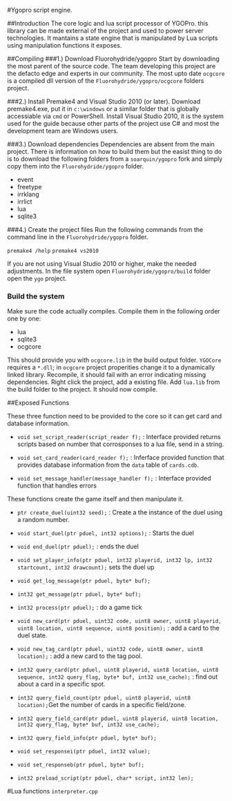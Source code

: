 #Ygopro script engine.

##Introduction
The core logic and lua script processor of YGOPro. this library can be made external of the project and used to power server technologies. It mantains a state engine that is manipulated by Lua scripts using manipulation functions it exposes.

##Compiling
###1.) Download Fluorohydride/ygopro
Start by downloading the most parent of the source code. The team developing this project are the defacto edge and experts in our community. The most upto date `ocgcore` is a compiled dll version of the `Fluorohydride/ygopro/ocgcore` folders project.

###2.) Install Premake4 and Visual Studio 2010 (or later).
Download premake4.exe, put it in `c:\windows` or a similar folder that is globally accessiable via `cmd` or PowerShell. Install Visual Studio 2010, it is the system used for the guide because other parts of the project use C# and most the development team are Windows users.

###3.) Download dependencies
Dependencies are absent from the main project. There is information on how to build them but the easist thing to do is to download the following folders from a `soarquin/ygopro` fork and simply copy them into the `Fluorohydride/ygopro` folder.

* event
* freetype
* irrklang
* irrlict
* lua
* sqlite3
    
###4.) Create the project files
Run the following commands from the command line in the `Fluorohydride/ygopro` folder.

` premake4 /help `
` premake4 vs2010 `

If you are not using Visual Studio 2010 or higher, make the needed adjustments. In the file system open `Fluorohydride/ygopro/build` folder open the `ygo` project.

### Build the system
Make sure the code actually compiles. Compile them in the following order one by one:

* lua
* sqlite3
* ocgcore

This should provide you with `ocgcore.lib` in the build output folder. `YGOCore` requires a `*.dll`; in `ocgcore` project properities change it to a dynamically linked library. Recompile, it should fail with an error indicating missing dependencies. Right click the project, add a existing file. Add `lua.lib` from the build folder to the project. It should now compile.

##Exposed Functions

These three function need to be provided to the core so it can get card and database information.
- `void set_script_reader(script_reader f);` : Interface provided returns scripts based on number that corrosponses to a lua file, send in a string. 
    
- `void set_card_reader(card_reader f);` : Inferface provided function that provides database information from the `data` table of `cards.cdb`.

- `void set_message_handler(message_handler f);` : Interface provided function that handles errors

These functions create the game itself and then manipulate it.
- `ptr create_duel(uint32 seed);` : Create a the instance of the duel using a random number.
    
- `void start_duel(ptr pduel, int32 options);` : Starts the duel
- `void end_duel(ptr pduel);` : ends the duel
- `void set_player_info(ptr pduel, int32 playerid, int32 lp, int32 startcount, int32 drawcount);` sets the duel up
- `void get_log_message(ptr pduel, byte* buf);`
- `int32 get_message(ptr pduel, byte* buf);`
- `int32 process(ptr pduel);` : do a game tick
- `void new_card(ptr pduel, uint32 code, uint8 owner, uint8 playerid, uint8 location, uint8 sequence, uint8 position);` : add a card to the duel state.
- `void new_tag_card(ptr pduel, uint32 code, uint8 owner, uint8 location);` : add a new card to the tag pool.
- `int32 query_card(ptr pduel, uint8 playerid, uint8 location, uint8 sequence, int32 query_flag, byte* buf, int32 use_cache);` : find out about a card in a specific spot.
- `int32 query_field_count(ptr pduel, uint8 playerid, uint8 location);`Get the number of cards in a specific field/zone.
- `int32 query_field_card(ptr pduel, uint8 playerid, uint8 location, int32 query_flag, byte* buf, int32 use_cache);`
- `int32 query_field_info(ptr pduel, byte* buf);`
- `void set_responsei(ptr pduel, int32 value);`
- `void set_responseb(ptr pduel, byte* buf);`
- `int32 preload_script(ptr pduel, char* script, int32 len);`

#Lua functions
`interpreter.cpp`